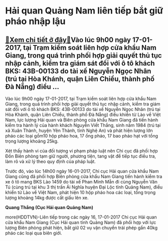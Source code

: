 Hải quan Quảng Nam liên tiếp bắt giữ pháo nhập lậu
==================================================

[:gift:Xem chi tiết ở đây:gift:](https://hddtvn.com/hai-quan-quang-nam-lien-tiep-bat-giu-phao-nhap-lau/)Vào lúc 9h00 ngày 17-01-2017, tại Trạm kiểm soát liên hợp cửa khẩu Nam Giang, trong quá trình phối hợp giải quyết thủ tục nhập cảnh, kiểm tra giám sát đối với ô tô khách BKS: 43B-00133 do tài xế Nguyễn Ngọc Nhân (trú tại Hòa Khánh, quận Liên Chiểu, thành phố Đà Nẵng) điều …
----------------------------------------------------------------------------------------------------------------------------------------------------------------------------------------------------------------------------------------------------------------------------------







 






Vào lúc 9h00 ngày 17-01-2017, tại Trạm kiểm soát liên hợp cửa khẩu Nam Giang, trong quá trình phối hợp giải quyết thủ tục nhập cảnh, kiểm tra giám sát đối với ô tô khách BKS: 43B-00133 do tài xế Nguyễn Ngọc Nhân (trú tại Hòa Khánh, quận Liên Chiểu, thành phố Đà Nẵng) điều khiển từ Lào về Việt Nam, lực lượng Hải quan và Biên phòng cửa khẩu Nam Giang đã tiến hành kiểm tra hành lý của hành khách Nguyễn Viết Thắng, sinh năm 1984 (trú tại xã Xuân Thành, huyện Yên Thành, tỉnh Nghệ An) và phát hiện lượng lớn pháo các loại gồm10 hộp pháo hoa, 17 ống pháo, 17 bao pháo hạt với tổng trọng lượng khoảng 25kg. 


Xét thấy hành vi của đối tượng vi phạm pháp luật nên Chi cục đã phối hợp Đồn Biên phòng tạm giữ người, phương tiện, tang vật để tiếp tục điều tra, làm rõ và xử lý theo quy định của pháp luật.


 Trước đó, vào lúc 14h00 ngày 16-01-2017, Chi cục Hải quan cửa khẩu Nam Giang cũng đã phối hợp Biên phòng cửa khẩu Nam Giang tiến hành kiểm tra xe ô tô mang BKS Lào 1459 do tài xế Phan Minh Mẫn đi cùng Nguyễn Văn Tú (cùng trú tại khu 3 thị trấn Ái Nghĩa huyện Đại Lộc tỉnh Quảng Nam), điều khiển từ Lào về Việt Nam, phát hiện 10 hộp pháo hoa các loại, tổng trọng lượng khoảng 14kg được cất giấu lên xe. 






**Quang Thắng (Cục Hải quan Quảng Nam)**



more(HDDTVN)-Liên tiếp trong các ngày 16, 17-01-2017 Chi cục Hải quan cửa khẩu Nam Giang (Cục Hải quan tỉnh Quảng Nam) đã phối hợp với lực lượng Biên phòng phát hiện, bắt giữ 02 vụ vận chuyển trái phép gần 40kg pháo các loại qua biên giới.

